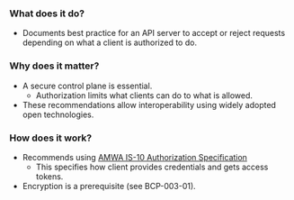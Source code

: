### What does it do?

- Documents best practice for an API server to accept or reject requests depending on what a client is authorized to do.

### Why does it matter?

- A secure control plane is essential.
  - Authorization limits what clients can do to what is allowed.
- These recommendations allow interoperability using widely adopted open technologies.

### How does it work?

- Recommends using [AMWA IS-10 Authorization Specification](https://specs.amwa.tv/is-10)
  - This specifies how client provides credentials and gets access tokens.
- Encryption is a prerequisite (see BCP-003-01).
